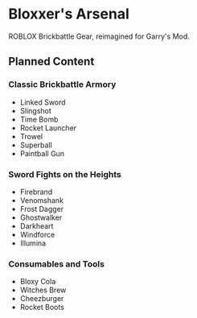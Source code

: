 # Bloxxer's Arsenal

ROBLOX Brickbattle Gear, reimagined for Garry's Mod.

## Planned Content

### Classic Brickbattle Armory
- Linked Sword
- Slingshot
- Time Bomb
- Rocket Launcher
- Trowel
- Superball
- Paintball Gun

### Sword Fights on the Heights
- Firebrand
- Venomshank
- Frost Dagger
- Ghostwalker
- Darkheart
- Windforce
- Illumina

### Consumables and Tools
- Bloxy Cola
- Witches Brew
- Cheezburger
- Rocket Boots
